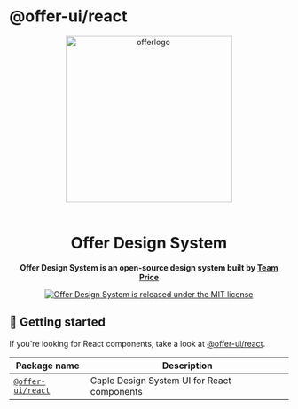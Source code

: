 # @offer-ui/react

<div align="center">
<img width="300" alt="offerlogo" src="https://user-images.githubusercontent.com/70738281/183294312-c87511e2-68fc-4414-af75-0041ee42e289.png">
</div>

<br/>


<h1 align="center">Offer Design System</h1>

<p align="center"><strong>Offer Design System is an open-source design system built by <a href="https://github.com/price-offer">Team Price</a></strong></p>

<p align="center">
  <a href="https://github.com/price-offer/offer-design-system/blob/master/packages/react/LICENSE">
    <img src="https://img.shields.io/badge/license-MIT-blue.svg" alt="Offer Design System is released under the MIT license" />
  </a>
</p>

## 🎉 Getting started

If you're looking for React components, take a look at [@offer-ui/react](./package/react).

| Package name                                      | Description                                 |
| ------------------------------------------------- | ------------------------------------------- |
| [`@offer-ui/react`](./packages/react)             | Caple Design System UI for React components |
